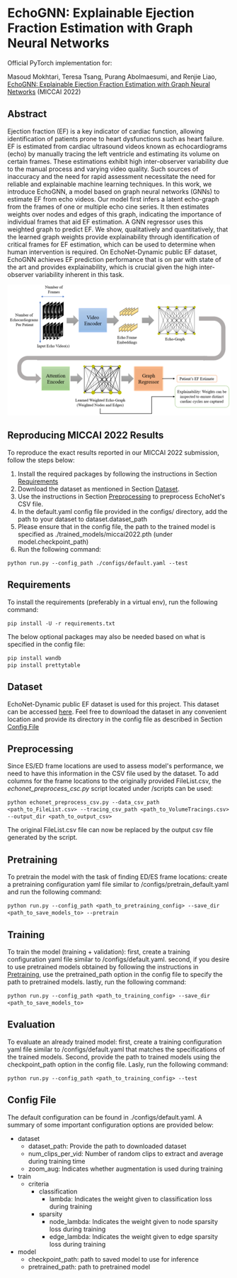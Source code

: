 # EchoGNN: Explainable Ejection Fraction Estimation with Graph Neural Networks

Official PyTorch implementation for:

Masoud Mokhtari, Teresa Tsang, Purang Abolmaesumi, and Renjie Liao, [EchoGNN: Explainable Ejection Fraction Estimation with Graph Neural Networks](https://www.researchgate.net/publication/363128753_EchoGNN_Explainable_Ejection_Fraction_Estimation_with_Graph_Neural_Networks) (MICCAI 2022)

## Abstract
Ejection fraction (EF) is a key indicator of cardiac function, allowing identification of patients prone to heart dysfunctions such as heart failure. EF is estimated from cardiac ultrasound videos known as echocardiograms (echo) by manually tracing the left ventricle and estimating its volume on certain frames. These estimations exhibit high inter-observer variability due to the manual process and varying video quality. Such sources of inaccuracy and the need for rapid assessment necessitate the need for reliable and explainable machine learning techniques. In this work, we introduce EchoGNN, a model based on graph neural networks (GNNs) to estimate EF from echo videos. Our model first infers a latent echo-graph from the frames of one or multiple echo cine series. It then estimates weights over nodes and edges of this graph, indicating the importance of individual frames that aid EF estimation. A GNN regressor uses this weighted graph to predict EF. We show, qualitatively and quantitatively, that the learned graph weights provide explainability through identification of critical frames for EF estimation, which can be used to determine when human intervention is required. On EchoNet-Dynamic public EF dataset, EchoGNN achieves EF prediction performance that is on par with state of the art and provides explainability, which is crucial given the high inter-observer variability inherent in this task.

<p align="center">
  <img alt="EchoGNN overall architecture" src="./echognn.PNG" width="700"/>
</p>

## Reproducing MICCAI 2022 Results
To reproduce the exact results reported in our MICCAI 2022 submission, follow the steps below:
1. Install the required packages by following the instructions in Section [Requirements](#requirements)
2. Download the dataset as mentioned in Section [Dataset](#dataset).
3. Use the instructions in Section [Preprocessing](#preprocessing) to preprocess EchoNet's CSV file.
4. In the default.yaml config file provided in the configs/ directory, add the path to your dataset to dataset.dataset_path
5. Please ensure that in the config file, the path to the trained model is specified as ./trained_models/miccai2022.pth (under model.checkpoint_path)
6. Run the following command:
```
python run.py --config_path ./configs/default.yaml --test
```

## Requirements
To install the requirements (preferably in a virtual env), run the following command:
```
pip install -U -r requirements.txt
```
The below optional packages may also be needed based on what is specified in the config file:
```
pip install wandb
pip install prettytable
```

## Dataset
EchoNet-Dynamic public EF dataset is used for this project. This dataset can be accessed
[here](https://echonet.github.io/dynamic/index.html).
Feel free to download the dataset in any convenient location and provide its directory in the config file as described 
in Section [Config File](#config-file)

## Preprocessing 
Since ES/ED frame locations are used to assess model's performance, we need to have this information in the CSV file 
used by the dataset. To add columns for the frame locations to the originally provided FileList.csv, the 
_echonet_preprocess_csc.py_ script located under /scripts can be used:
```
python echonet_preprocess_csv.py --data_csv_path <path_to_FileList.csv> --tracing_csv_path <path_to_VolumeTracings.csv> --output_dir <path_to_output_csv>
```
The original FileList.csv file can now be replaced by the output csv file generated by the script.

## Pretraining
To pretrain the model with the task of finding ED/ES frame locations: create a pretraining configuration yaml file 
similar to /configs/pretrain_default.yaml and run the following command:
```
python run.py --config_path <path_to_pretraining_config> --save_dir <path_to_save_models_to> --pretrain
```

## Training
To train the model (training + validation): first, create a training configuration yaml file 
similar to /configs/default.yaml. second, if you desire to use pretrained models obtained by following the instructions in 
[Pretraining](#pretraining), use the pretrained_path option in the config file to specify the path to pretrained models.
lastly, run the following command:
```
python run.py --config_path <path_to_training_config> --save_dir <path_to_save_models_to>
```

## Evaluation
To evaluate an already trained model: first, create a training configuration yaml file 
similar to /configs/default.yaml that matches the specifications of the trained models. Second, provide the path to trained
models using the checkpoint_path option in the config file. Lasly, run the following command:
```
python run.py --config_path <path_to_training_config> --test
```

## Config File
The default configuration can be found in ./configs/default.yaml. A summary of some important configuration options are 
provided below:
- dataset
  - dataset_path: Provide the path to downloaded dataset
  - num_clips_per_vid: Number of random clips to extract and average during training time
  - zoom_aug: Indicates whether augmentation is used during training
- train
  - criteria
    - classification
      - lambda: Indicates the weight given to classification loss during training
    - sparsity
      - node_lambda: Indicates the weight given to node sparsity loss during training
      - edge_lambda: Indicates the weight given to edge sparsity loss during training
- model
  - checkpoint_path: path to saved model to use for inference
  - pretrained_path: path to pretrained model
